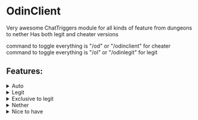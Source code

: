 # OdinClient

Very awesome ChatTriggers module for all kinds of feature from dungeons to nether 
Has both legit and cheater versions


command to toggle everything is "/od" or "/odinclient" for cheater
command to toggle everything is "/ol" or "/odinlegit" for legit


## Features:

<details>
    <summary>Auto</summary>
* Auto Shield: uses wither shield every 5 seconds when not in full health (works for all wither swords)
* Auto Ult: uses your ult whenever giants spawn/maxor is stuck in first laser/goldor starts
* Auto leap: leaps to a party member if he writes "!tp" in party chat
* Auto mask: switches spirit and bonzo masks on cooldown priorities spirit mask since it has lower cd 
* Auto ready: Automatically gets in range to mort opens the gui and ready/start the dungeon
* Auto wish: Wishes for your temmates if they are low
</details>

<details>
    <summary>Legit</summary>
* Party cmds: custom commands for party
* Guild cmds: custom commands for guild
* FragBot: automatically makes you a fragbot whenever you enter limbo automatically disables when leaving limbo 
</details>

<details>
    <summary>Exclusive to legit</summary>
* EdragReminder: Reminds you to equip edrag after you place relics
* ReadyReminder: Reminds you to ready up after certain amount of time in a dungeon
* UltReminder: Reminds you to use your ult at specific events in m6/m7
</details>

<details>
    <summary>Nether</summary>
* Broken hype notifier (now u can stop using dulkir mod)
* Relic aura: changes the way you look and click a relic if there is one in 5 blocks from you
* Flare timer (sos flare alert flare warning flare) cmd is is /moveflare
* Vanqnotifier (also marks a beacon for when coords are sent in chat)
* Kuudra alerts (shows text on screen when certain stuf happen in kuudra)
</details>

<details>
    <summary>Nice to have</summary>
* Auto edrag: equips edrag when p5 starts
* Item macros: soul whip aots 0 tick swap hotkey in controls
* Terminator ac: Automatically clicks when holding terminator randomized ac for very good anti cheat
* COOKIE CLICKER
* Customizeable esp: (you can add whatever mob name u want to see) cmd is /esp
* Flare timer:(sos flare alert flare warning flare) cmd is is /moveflare
* Vanqnotifier: (also marks a beacon for when coords are sent in chat)
* Kuudra alerts: (shows text on screen when certain stuf happen in kuudra)
* Powerdisplay: (shows the power blessing on ur screen) cmd is /movepower
* Dragon spawn: timer (m7 dragons dont be dumb)
* Descriptions: when u hover at features in the gui
* FUCK DIORITE": replaces the diorite with glass in the p2 pillars in f7/m7 so you can watch storm get stuck
</details>